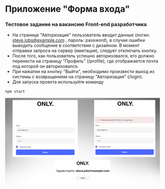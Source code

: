 # Приложение "Форма входа"
### Тестовое задание на вакансию Front-end разработчика

- На странице "Авторизация" пользователь вводит данные (логин: steve.jobs@example.com , пароль: password), в случае ошибки выводить сообщение в соответствии с дизайном. В момент отправки запроса на сервер (имитация), следует отключать кнопку.
- После того, как пользователь успешно авторизовался, его должно перенести на страницу "Профиль" (/profile), где отображается почта под которой он авторизовался.
- При нажатии на кнопку "Выйти", необходимо произвести выход из системы с возвращением на страницу "Авторизация" (/login).
- Для запуска проекта используйте команду
```
npm start
```

![preview img](/preview.jpg)
